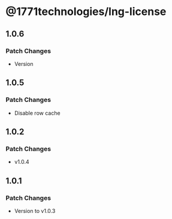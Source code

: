 # @1771technologies/lng-license

## 1.0.6

### Patch Changes

- Version

## 1.0.5

### Patch Changes

- Disable row cache

## 1.0.2

### Patch Changes

- v1.0.4

## 1.0.1

### Patch Changes

- Version to v1.0.3
